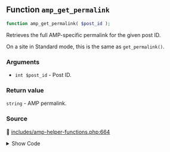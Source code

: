 ## Function `amp_get_permalink`

```php
function amp_get_permalink( $post_id );
```

Retrieves the full AMP-specific permalink for the given post ID.

On a site in Standard mode, this is the same as `get_permalink()`.

### Arguments

* `int $post_id` - Post ID.

### Return value

`string` - AMP permalink.

### Source

:link: [includes/amp-helper-functions.php:664](/includes/amp-helper-functions.php#L664-L669)

<details>
<summary>Show Code</summary>

```php
function amp_get_permalink( $post_id ) {
	if ( amp_is_canonical() ) {
		return get_permalink( $post_id );
	}
	return amp_add_paired_endpoint( get_permalink( $post_id ) );
}
```

</details>
